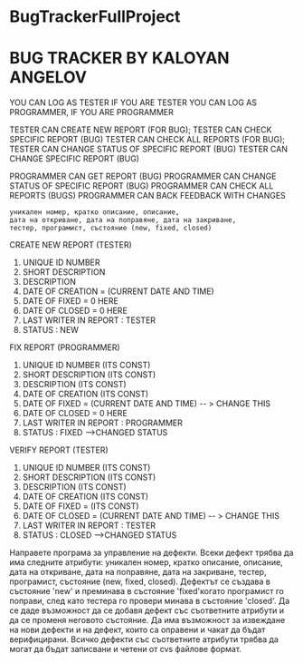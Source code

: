 # BugTrackerFullProject

# BUG TRACKER BY KALOYAN ANGELOV

YOU CAN LOG AS TESTER IF YOU ARE TESTER
YOU CAN LOG AS PROGRAMMER, IF YOU ARE PROGRAMMER

TESTER CAN CREATE NEW REPORT (FOR BUG);
TESTER CAN CHECK SPECIFIC REPORT (BUG)
TESTER CAN CHECK ALL REPORTS (FOR BUG);
TESTER CAN CHANGE STATUS OF SPECIFIC REPORT (BUG)
TESTER CAN CHANGE SPECIFIC REPORT (BUG)

PROGRAMMER CAN GET REPORT (BUG)
PROGRAMMER CAN CHANGE STATUS OF SPECIFIC REPORT (BUG)
PROGRAMMER CAN CHECK ALL REPORTS (BUGS)
PROGRAMMER CAN BACK FEEDBACK WITH CHANGES

    уникален номер, кратко описание, описание,
    дата на откриване, дата на поправяне, дата на закриване,
    тестер, програмист, състояние (new, fixed, closed)

CREATE NEW REPORT (TESTER)
1. UNIQUE ID NUMBER
2. SHORT DESCRIPTION
3. DESCRIPTION
4. DATE OF CREATION = (CURRENT DATE AND TIME)
5. DATE OF FIXED = 0 HERE
6. DATE OF CLOSED = 0 HERE
7. LAST WRITER IN REPORT : TESTER
8. STATUS : NEW

FIX REPORT  (PROGRAMMER)
1. UNIQUE ID NUMBER (ITS CONST)
2. SHORT DESCRIPTION (ITS CONST)
3. DESCRIPTION (ITS CONST)
4. DATE OF CREATION (ITS CONST)
5. DATE OF FIXED = (CURRENT DATE AND TIME) -- > CHANGE THIS
6. DATE OF CLOSED = 0 HERE
7. LAST WRITER IN REPORT : PROGRAMMER
8. STATUS : FIXED -->CHANGED STATUS

VERIFY REPORT  (TESTER)
1. UNIQUE ID NUMBER (ITS CONST)
2. SHORT DESCRIPTION (ITS CONST)
3. DESCRIPTION (ITS CONST)
4. DATE OF CREATION (ITS CONST)
5. DATE OF FIXED = (ITS CONST)
6. DATE OF CLOSED = (CURRENT DATE AND TIME) -- > CHANGE THIS
7. LAST WRITER IN REPORT : TESTER
8. STATUS : CLOSED -->CHANGED STATUS

Направете програма за управление на дефекти.
Всеки дефект трябва да има следните атрибути: уникален номер,
кратко описание, описание, дата на откриване, дата на поправяне, дата на закриване,
тестер, програмист, състояние (new, fixed, closed). Дефектът се създава в състояние
'new' и преминава в състояние 'fixed'когато програмист го поправи,
след като тестера го провери минава в състояние  'closed'. Да се даде възможност да
се добавя дефект със съответните атрибути и да се променя неговото състояние. Да има
възможност за извеждане на нови дефекти и на дефект, които са оправени и чакат да бъдат верифицирани.
Всичко дефекти със съответните атрибути трябва да могат да бъдат записвани и четени от cvs файлове формат.
